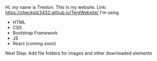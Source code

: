 Hi, my name is Trenton. This is my website.
Link: https://checkplz3432.github.io/TentWebsite/
I'm using
- HTML
- CSS
- Bootstrap Framework
- JS
- React (coming soon)

Next Step:
Add file folders for images and other downloaded elements

